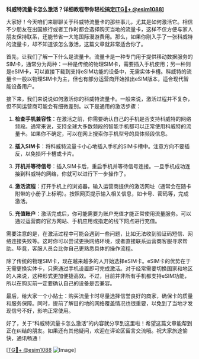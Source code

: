 **科威特流量卡怎么激活？详细教程带你轻松搞定[[TG💪+ @esim1088](https://t.me/s/esim1088)]**

大家好！今天咱们来聊聊关于科威特流量卡的那些事儿，尤其是如何激活它。相信不少朋友在出国旅行或者工作时都会选择购买当地的流量卡，这样不仅方便与家人朋友保持联系，还能节省一大笔国际漫游费用。那么，如果你刚入手了一张科威特的流量卡，却不知道该怎么激活，这篇文章就非常适合你了。

首先，让我们了解一下什么是流量卡。流量卡是一种专门用于提供移动数据服务的SIM卡，通常分为两种：一种是传统的物理SIM卡，需要插入手机使用；另一种则是eSIM卡，可以直接下载到支持eSIM功能的设备中，无需实体卡槽。科威特的流量卡一般以物理SIM卡为主，但也有部分运营商开始推出eSIM版本，适合现代智能设备用户。

接下来，我们来说说如何激活你的科威特流量卡。一般来说，激活过程并不复杂，但不同运营商可能会有细微差别。以下是通用的激活步骤：

1. **检查手机兼容性**：在激活之前，你需要确认自己的手机是否支持科威特的网络频段。通常来说，支持全球大多数频段的智能手机都可以正常使用科威特的流量卡。如果你不确定，可以在网上搜索你手机型号的具体频段信息。

2. **插入SIM卡**：将科威特流量卡小心地插入手机的SIM卡槽中。注意方向不要插反，以免损坏卡槽或卡片。

3. **开机并等待信号**：插入SIM卡后，重启手机并等待信号连接。一旦手机成功连接到科威特的网络，你就可以进行下一步操作了。

4. **激活流程**：打开手机上的浏览器，输入运营商提供的激活网址（通常会在随卡附带的小册子上标明）。按照网页提示输入相关信息，如卡号、密码等，完成激活。

5. **充值账户**：激活完成后，你可能需要为账户充值才能正常使用流量服务。可以通过运营商的官方网站、手机应用或指定的线下网点进行充值。

需要注意的是，在激活过程中可能会遇到一些问题，比如无法收到验证码短信、网络连接失败等。这时你可以尝试更换网络环境，或者直接联系运营商客服寻求帮助。毕竟，客服人员会比你自己更熟悉具体的操作流程。

除了传统的物理SIM卡，现在越来越多的人开始选择eSIM卡。eSIM卡的优势在于无需更换实体卡，只需通过手机设置即可完成激活。对于经常需要切换国家和地区的人来说，这种形式更加便捷高效。不过，目前并非所有手机都支持eSIM功能，所以在购买前一定要确认自己的设备是否兼容。

最后，给大家一个小贴士：购买流量卡时尽量选择信誉良好的商家，确保卡的质量和服务保障。同时，提前了解目的地的网络覆盖情况也很重要，以免到了当地才发现信号不好，影响正常使用。

好了，关于“科威特流量卡怎么激活”的内容就分享到这里啦！希望这篇文章能帮到正在纠结的朋友。如果还有其他疑问，欢迎在评论区留言交流哦。祝大家旅途愉快，通讯畅通！

[[TG💪+ @esim1088](https://t.me/s/esim1088) ![Image](https://i.postimg.cc/4NQfJmqS/Snipaste-2025-05-13-00-14-12.png)]
